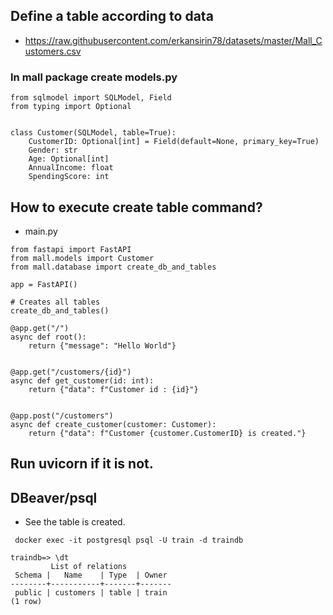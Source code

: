 ## Define a table  according to data 
- https://raw.githubusercontent.com/erkansirin78/datasets/master/Mall_Customers.csv 

### In mall package create models.py
```
from sqlmodel import SQLModel, Field
from typing import Optional


class Customer(SQLModel, table=True):
    CustomerID: Optional[int] = Field(default=None, primary_key=True)
    Gender: str
    Age: Optional[int]
    AnnualIncome: float
    SpendingScore: int
```

## How to execute create table command?
- main.py
```
from fastapi import FastAPI
from mall.models import Customer
from mall.database import create_db_and_tables 

app = FastAPI()

# Creates all tables
create_db_and_tables()

@app.get("/")
async def root():
    return {"message": "Hello World"}


@app.get("/customers/{id}")
async def get_customer(id: int):
    return {"data": f"Customer id : {id}"}


@app.post("/customers")
async def create_customer(customer: Customer):
    return {"data": f"Customer {customer.CustomerID} is created."}
```

## Run uvicorn if it is not.

## DBeaver/psql
- See the table is created.
```
 docker exec -it postgresql psql -U train -d traindb

traindb=> \dt
         List of relations
 Schema |   Name    | Type  | Owner
--------+-----------+-------+-------
 public | customers | table | train
(1 row)

```
